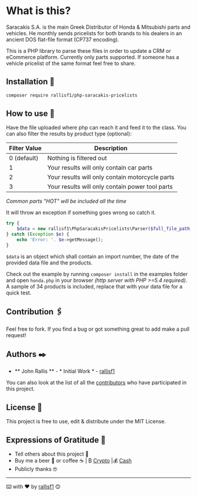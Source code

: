 # What is this?
Saracakis S.A. is the main Greek Distributor of Honda & Mitsubishi parts and vehicles. He monthly sends pricelists for both brands to his dealers in an ancient DOS flat-file format (CP737 encoding).

This is a PHP library to parse these files in order to update a CRM or eCommerce platform. Currently only parts supported. If someone has a vehicle pricelist of the same format feel free to share.

## Installation 🔧

```sh
composer require rallisf1/php-saracakis-pricelists
```

## How to use 🚀

Have the file uploaded where php can reach it and feed it to the class. You can also filter the results by product type (optional):

| Filter Value | Description |
| ------------ | ------------ |
| 0 (default) | Nothing is filtered out |
| 1 | Your results will only contain car parts |
| 2 | Your results will only contain motorcycle parts |
| 3 | Your results will only contain power tool parts |

_Common parts "HOT" will be included all the time_

It will throw an exception if something goes wrong so catch it.

```php
try {
    $data = new rallisf1\PhpSaracakisPricelists\Parser($full_file_path, $filter);
} catch (Exception $e) {
    echo 'Error: '. $e->getMessage();
}
```

`$data` is an object which shall contain an import number, the date of the provided data file and the products.

Check out the example by running `composer install` in the examples folder and open `honda.php` in your browser _(http server with PHP >=5.4 required)_. A sample of 34 products is included, replace that with your data file for a quick test.

## Contribution 🖇️

Feel free to fork. If you find a bug or got something great to add make a pull request!

## Authors ✒️

* ** John Rallis ** - * Initial Work * - [rallisf1](https://github.com/rallisf1)

You can also look at the list of all the [contributors](https://github.com/rallisf1/php-saracakis-pricelists/contributors) who have participated in this project. 

## License 📄

This project is free to use, edit & distribute under the MIT License.

## Expressions of Gratitude 🎁

* Tell others about this project 📢 
* Buy me a beer 🍺 or coffee ☕ | ₿ [Crypto](https://freewallet.org/id/rallisf1/) |💰 [Cash](https://www.paypal.me/rallisf1) 
* Publicly thanks 🤓

---
⌨️ with ❤️ by  [rallisf1](https://github.com/rallisf1) 😊
